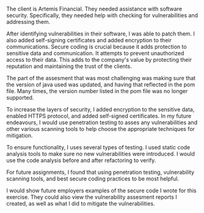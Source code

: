 The client is Artemis Financial. They needed assistance with software security. Specifically, they needed help with checking for vulnerabilities and addressing them.

After identifying vulnerabilities in their software, I was able to patch them. I also added self-signing certificates and added encryption to their communications. Secure coding is crucial because it adds protection to sensitive data and communication. It attempts to prevent unauthorized access to their data. This adds to the company's value by protecting their reputation and maintaining the trust of the clients.

The part of the assesment that was most challenging was making sure that the version of java used was updated, and having that reflected in the pom file. Many times, the version number listed in the pom file was no longer supported.

To increase the layers of security, I added encryption to the sensitive data, enabled HTTPS protocol, and added self-signed certificates. In my future endeavours, I would use penetration testing to asses any vulnerabilities and other various scanning tools to help choose the appropriate techniques for mitigation.

To ensure functionality, I uses several types of testing. I used static code analysis tools to make sure no new vulnerabilities were introduced. I would use the code analysis before and after refactoring to verify.

For future assignments, I found that using penetration testing, vulnerability scanning tools, and best secure coding practices to be most helpful.

I would show future employers examples of the secure code I wrote for this exercise. They could also view the vulnerability assesment reports I created, as well as what I did to mitigate the vulnerabilities.

